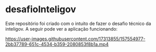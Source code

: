 # desafioInteligov

Este repositório foi criado com o intuito de fazer o desafio técnico da inteligov.
A seguir pode ver a aplicação funcionando:

https://user-images.githubusercontent.com/17313855/157554977-2bb37789-651c-4534-b359-2080853f8b1a.mp4
